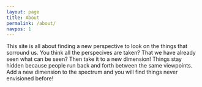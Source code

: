 ```yaml
---
layout: page
title: About
permalink: /about/
navpos: 1
---
```


This site is all about finding a new perspective to look on the things that sorround us. You think all the perspecives are taken? That we have already seen what can be seen? Then take it to a new dimension! Things stay hidden because people run back and forth between the same viewpoints. Add a new dimension to the spectrum and you will find things never envisioned before!

<!--
Take a look from a different perspective — see it from the other side.

Take a look behind the curtain.

Give it a new dimension.

view it from the other side
-->
